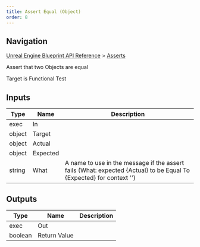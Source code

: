 ```yaml
---
title: Assert Equal (Object)
order: 8
---
```

## Navigation

[Unreal Engine Blueprint API Reference](https://dev.epicgames.com/documentation/en-us/unreal-engine/BlueprintAPI) > [Asserts](https://dev.epicgames.com/documentation/en-us/unreal-engine/BlueprintAPI/Asserts)

Assert that two Objects are equal

Target is Functional Test

## Inputs

| Type | Name | Description |
| --- | --- | --- |
| exec | In |  |
| object | Target |  |
| object | Actual |  |
| object | Expected |  |
| string | What | A name to use in the message if the assert fails (What: expected {Actual} to be Equal To {Expected} for context '') |

## Outputs

| Type | Name | Description |
| --- | --- | --- |
| exec | Out |  |
| boolean | Return Value |  |
